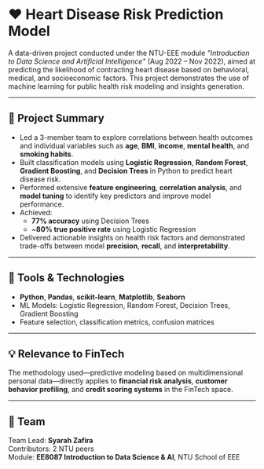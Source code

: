 # ❤️ Heart Disease Risk Prediction Model

A data-driven project conducted under the NTU-EEE module *"Introduction to Data Science and Artificial Intelligence"* (Aug 2022 – Nov 2022), aimed at predicting the likelihood of contracting heart disease based on behavioral, medical, and socioeconomic factors. This project demonstrates the use of machine learning for public health risk modeling and insights generation.

---

## 🧠 Project Summary

- Led a 3-member team to explore correlations between health outcomes and individual variables such as **age**, **BMI**, **income**, **mental health**, and **smoking habits**.
- Built classification models using **Logistic Regression**, **Random Forest**, **Gradient Boosting**, and **Decision Trees** in Python to predict heart disease risk.
- Performed extensive **feature engineering**, **correlation analysis**, and **model tuning** to identify key predictors and improve model performance.
- Achieved:
  - **77% accuracy** using Decision Trees
  - ~**80% true positive rate** using Logistic Regression
- Delivered actionable insights on health risk factors and demonstrated trade-offs between model **precision**, **recall**, and **interpretability**.

---

## 🔧 Tools & Technologies

- **Python**, **Pandas**, **scikit-learn**, **Matplotlib**, **Seaborn**
- ML Models: Logistic Regression, Random Forest, Decision Trees, Gradient Boosting
- Feature selection, classification metrics, confusion matrices

---

## 💡 Relevance to FinTech

The methodology used—predictive modeling based on multidimensional personal data—directly applies to **financial risk analysis**, **customer behavior profiling**, and **credit scoring systems** in the FinTech space.

---

## 👥 Team

Team Lead: **Syarah Zafira**  
Contributors: 2 NTU peers  
Module: **EE8087 Introduction to Data Science & AI**, NTU School of EEE  
